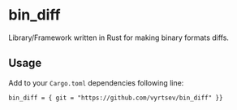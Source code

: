 # bin_diff

Library/Framework written in Rust for making binary formats diffs.

## Usage
Add to your `Cargo.toml` dependencies following line:

```
bin_diff = { git = "https://github.com/vyrtsev/bin_diff" }}
```